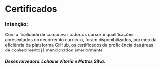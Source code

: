 # Certificados
### Intenção:
  Com a finalidade de comprovar todos os cursos e qualificações apresentados no decorrer do currículo, foram disponibilizados, por meo da eficiência da plataforma GitHub, os certificados de proficiência das áreas de conhecimento já mencionados anteriormente. 
##### Desenvolvedora: Lohaine Vitória e Mattos Silva.
